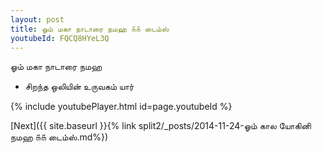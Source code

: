 ```yaml
---
layout: post
title: ஓம் மகா நாடாரை நமஹ ௧௧ டைம்ஸ்
youtubeId: FQCQ8HYeL3Q
---
```

 
 
 ஓம் மகா நாடாரை நமஹ  
 
 -  சிறந்த ஒலியின் உருவகம் யார் 
 
  
 
  
 
 
 
 
 
 


{% include youtubePlayer.html id=page.youtubeId %}
 
[Next]({{ site.baseurl }}{% link  split2/_posts/2014-11-24-ஓம் கால யோகினி நமஹ ௧௧ டைம்ஸ்.md%})
 
